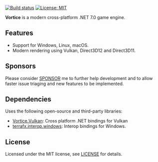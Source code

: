 [![Build status](https://github.com/amerkoleci/vortice/workflows/Build/badge.svg)](https://github.com/amerkoleci/vortice/actions)
[![License: MIT](https://img.shields.io/badge/License-MIT-green.svg)](https://github.com/amerkoleci/vortice/blob/main/LICENSE)

**Vortice** is a modern cross-platform .NET 7.0 game engine.

## Features

* Support for Windows, Linux, macOS.
* Modern rendering using Vulkan, Direct3D12 and Direct3D11.

## Sponsors
Please consider [SPONSOR](https://github.com/sponsors/amerkoleci) me to further help development and to allow faster issue triaging and new features to be implemented.

## Dependencies

Uses the following open-source and third-party libraries:

- [Vortice.Vulkan](https://github.com/amerkoleci/Vortice.Vulkan): Cross platform .NET bindings for Vulkan
- [terrafx.interop.windows](https://github.com/terrafx/terrafx.interop.windows): Interop bindings for Windows.

## License

Licensed under the MIT license, see [LICENSE](https://github.com/amerkoleci/vortice/blob/main/LICENSE) for details.
